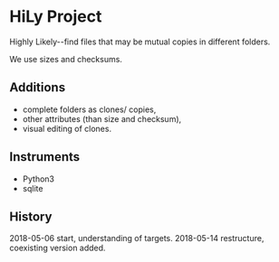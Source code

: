 HiLy Project
========================

Highly Likely--find files that may be mutual copies in different folders.

We use sizes and checksums.

Additions
-------------------------

- complete folders as clones/ copies,
- other attributes (than size and checksum),
- visual editing of clones.

Instruments
-------------------------

- Python3
- sqlite

History
-------------------------

2018-05-06 start, understanding of targets.
2018-05-14 restructure, coexisting version added.

